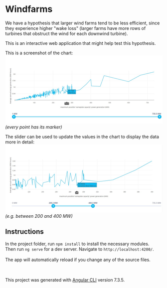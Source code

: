 # Windfarms

We have a hypothesis that larger wind farms tend to be less efficient, since they experience higher "wake loss" (larger farms have more rows of turbines that obstruct the wind for each downwind turbine).

This is an interactive web application that might help test this hypothesis.

This is a screenshot of the chart:<br/>
![Chart with windfarm data](src/assets/images/1.jpg)
<br/>*(every point has its marker)*

The slider can be used to update the values in the chart to display the data more in detail:<br/>
![Chart with narrowed-down data](src/assets/images/1-narrowed-down.jpg)
<br/>*(e.g. between 200 and 400 MW)*

## Instructions
In the project folder, run `npm install` to install the necessary modules.<br/>
Then run `ng serve` for a dev server. Navigate to `http://localhost:4200/`.<br/><br/>
The app will automatically reload if you change any of the source files.


<br/><br/>
This project was generated with [Angular CLI](https://github.com/angular/angular-cli) version 7.3.5.
